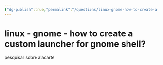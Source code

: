 ```yaml
---
{"dg-publish":true,"permalink":"/questions/linux-gnome-how-to-create-a-custom-launcher-for-gnome-shell/","dgHomeLink":true,"dgPassFrontmatter":false,"dgShowBacklinks":true,"dgShowLocalGraph":true}
---
```



# linux - gnome - how to create a custom launcher for gnome shell?

pesquisar sobre alacarte